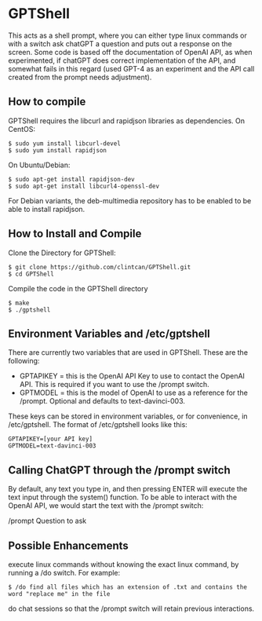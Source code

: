 # GPTShell
This acts as a shell prompt, where you can either type linux commands or with a switch ask chatGPT a question and puts out a response on the screen.  Some code is based off the documentation of OpenAI API, as when experimented, if chatGPT does correct implementation of the API, and somewhat fails in this regard (used GPT-4 as an experiment and the API call created from the prompt needs adjustment).

## How to compile
GPTShell requires the libcurl and rapidjson libraries as dependencies.  On CentOS:

```
$ sudo yum install libcurl-devel
$ sudo yum install rapidjson
```

On Ubuntu/Debian:

```
$ sudo apt-get install rapidjson-dev
$ sudo apt-get install libcurl4-openssl-dev
```
For Debian variants, the deb-multimedia repository has to be enabled to be able to install rapidjson.

## How to Install and Compile
Clone the Directory for GPTShell:

```
$ git clone https://github.com/clintcan/GPTShell.git
$ cd GPTShell
```

Compile the code in the GPTShell directory

```
$ make
$ ./gptshell
```
## Environment Variables and /etc/gptshell
There are currently two variables that are used in GPTShell.  These are the following:
* GPTAPIKEY = this is the OpenAI API Key to use to contact the OpenAI API.  This is required if you want to use the /prompt switch.
* GPTMODEL = this is the model of OpenAI to use as a reference for the /prompt. Optional and defaults to text-davinci-003.

These keys can be stored in environment variables, or for convenience, in /etc/gptshell. The format of /etc/gptshell looks like this:
```
GPTAPIKEY=[your API key]
GPTMODEL=text-davinci-003
```
## Calling ChatGPT through the /prompt switch
By default, any text you type in, and then pressing ENTER will execute the text input through the system() function.  To be able to interact with the OpenAI API, we would start the text with the /prompt switch:

/prompt Question to ask

## Possible Enhancements
execute linux commands without knowing the exact linux command, by running a /do switch. For example:
```
$ /do find all files which has an extension of .txt and contains the word "replace me" in the file
```
do chat sessions so that the /prompt switch will retain previous interactions.
